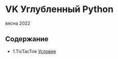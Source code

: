 # VK Углубленный Python
весна 2022

## Содержание
- 1.TicTacToe [Условие](https://github.com/mailcourses/deep_python_spring_2022/blob/main/lesson-1/homework.md)
